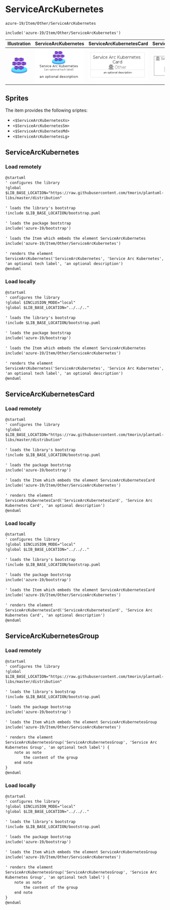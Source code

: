 # ServiceArcKubernetes


```text
azure-19/Item/Other/ServiceArcKubernetes
```

```text
include('azure-19/Item/Other/ServiceArcKubernetes')
```



| Illustration | ServiceArcKubernetes | ServiceArcKubernetesCard | ServiceArcKubernetesGroup |
| :---: | :---: | :---: | :---: |
| ![illustration for Illustration](../../../azure-19/Item/Other/ServiceArcKubernetes.png) | ![illustration for ServiceArcKubernetes](../../../azure-19/Item/Other/ServiceArcKubernetes.Local.png) | ![illustration for ServiceArcKubernetesCard](../../../azure-19/Item/Other/ServiceArcKubernetesCard.Local.png) | ![illustration for ServiceArcKubernetesGroup](../../../azure-19/Item/Other/ServiceArcKubernetesGroup.Local.png) |



## Sprites
The item provides the following sriptes:

- `<$ServiceArcKubernetesXs>`
- `<$ServiceArcKubernetesSm>`
- `<$ServiceArcKubernetesMd>`
- `<$ServiceArcKubernetesLg>`





## ServiceArcKubernetes

### Load remotely
```plantuml
@startuml
' configures the library
!global $LIB_BASE_LOCATION="https://raw.githubusercontent.com/tmorin/plantuml-libs/master/distribution"

' loads the library's bootstrap
!include $LIB_BASE_LOCATION/bootstrap.puml

' loads the package bootstrap
include('azure-19/bootstrap')

' loads the Item which embeds the element ServiceArcKubernetes
include('azure-19/Item/Other/ServiceArcKubernetes')

' renders the element
ServiceArcKubernetes('ServiceArcKubernetes', 'Service Arc Kubernetes', 'an optional tech label', 'an optional description')
@enduml
```

### Load locally
```plantuml
@startuml
' configures the library
!global $INCLUSION_MODE="local"
!global $LIB_BASE_LOCATION="../../.."

' loads the library's bootstrap
!include $LIB_BASE_LOCATION/bootstrap.puml

' loads the package bootstrap
include('azure-19/bootstrap')

' loads the Item which embeds the element ServiceArcKubernetes
include('azure-19/Item/Other/ServiceArcKubernetes')

' renders the element
ServiceArcKubernetes('ServiceArcKubernetes', 'Service Arc Kubernetes', 'an optional tech label', 'an optional description')
@enduml
```

## ServiceArcKubernetesCard

### Load remotely
```plantuml
@startuml
' configures the library
!global $LIB_BASE_LOCATION="https://raw.githubusercontent.com/tmorin/plantuml-libs/master/distribution"

' loads the library's bootstrap
!include $LIB_BASE_LOCATION/bootstrap.puml

' loads the package bootstrap
include('azure-19/bootstrap')

' loads the Item which embeds the element ServiceArcKubernetesCard
include('azure-19/Item/Other/ServiceArcKubernetes')

' renders the element
ServiceArcKubernetesCard('ServiceArcKubernetesCard', 'Service Arc Kubernetes Card', 'an optional description')
@enduml
```

### Load locally
```plantuml
@startuml
' configures the library
!global $INCLUSION_MODE="local"
!global $LIB_BASE_LOCATION="../../.."

' loads the library's bootstrap
!include $LIB_BASE_LOCATION/bootstrap.puml

' loads the package bootstrap
include('azure-19/bootstrap')

' loads the Item which embeds the element ServiceArcKubernetesCard
include('azure-19/Item/Other/ServiceArcKubernetes')

' renders the element
ServiceArcKubernetesCard('ServiceArcKubernetesCard', 'Service Arc Kubernetes Card', 'an optional description')
@enduml
```

## ServiceArcKubernetesGroup

### Load remotely
```plantuml
@startuml
' configures the library
!global $LIB_BASE_LOCATION="https://raw.githubusercontent.com/tmorin/plantuml-libs/master/distribution"

' loads the library's bootstrap
!include $LIB_BASE_LOCATION/bootstrap.puml

' loads the package bootstrap
include('azure-19/bootstrap')

' loads the Item which embeds the element ServiceArcKubernetesGroup
include('azure-19/Item/Other/ServiceArcKubernetes')

' renders the element
ServiceArcKubernetesGroup('ServiceArcKubernetesGroup', 'Service Arc Kubernetes Group', 'an optional tech label') {
    note as note
        the content of the group
    end note
}
@enduml
```

### Load locally
```plantuml
@startuml
' configures the library
!global $INCLUSION_MODE="local"
!global $LIB_BASE_LOCATION="../../.."

' loads the library's bootstrap
!include $LIB_BASE_LOCATION/bootstrap.puml

' loads the package bootstrap
include('azure-19/bootstrap')

' loads the Item which embeds the element ServiceArcKubernetesGroup
include('azure-19/Item/Other/ServiceArcKubernetes')

' renders the element
ServiceArcKubernetesGroup('ServiceArcKubernetesGroup', 'Service Arc Kubernetes Group', 'an optional tech label') {
    note as note
        the content of the group
    end note
}
@enduml
```

